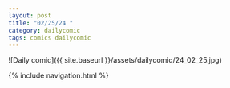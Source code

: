 ```yaml
---
layout: post
title: "02/25/24 "
category: dailycomic
tags: comics dailycomic
---
```

![Daily comic]({{ site.baseurl }}/assets/dailycomic/24_02_25.jpg)

{% include navigation.html %}

